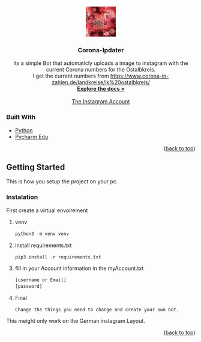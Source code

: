 <div id="top"></div>

<!-- PROJECT LOGO -->
<br />
<div align="center">
  <a href="https://github.com/github_username/repo_name">
    <img src="logo.jpg" alt="Logo" width="80" height="80">
  </a>

<h3 align="center">Corona-Ipdater</h3>

  <p align="center">
    Its a simple Bot that automaticly uploads a image to instagram with the current Corona numbers for the Ostalbkreis. <br>
    I get the current numbers from <a href="https://www.corona-in-zahlen.de/landkreise/lk%20ostalbkreis/">https://www.corona-in-zahlen.de/landkreise/lk%20ostalbkreis/</a>
    <br />
    <a href="https://github.com/github_username/repo_name"><strong>Explore the docs »</strong></a>
    <br />
    <br />
    <a href="https://www.instagram.com/corona_zahlen_ostalbkreis/">The Instagram Account</a>
  </p>
</div>



### Built With

* [Python](https://python.org)
* [Pycharm Edu](https://www.jetbrains.com/de-de/pycharm/)

<p align="right">(<a href="#top">back to top</a>)</p>



<!-- GETTING STARTED -->
## Getting Started

This is how you setup the project on your pc.

### Instalation

First create a virtual envoirement
1. venv
   ```python
   python3 -m venv venv
   ```
2. install requirements.txt
   ```python
   pip3 install -r requirements.txt 
   ```
3. fill in your Account information in the myAccount.txt
   ```sh
   [username or Email]
   [password]
   ```
4. Final
   ```
   Change the things you need to change and create your own bot.
   ```
   
This meight only work on the German instagram Layout.

<p align="right">(<a href="#top">back to top</a>)</p>
